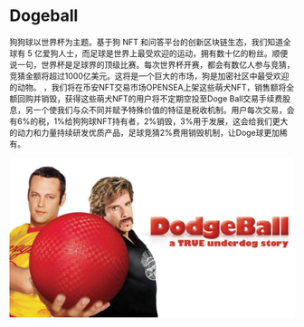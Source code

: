 # Dogeball

狗狗球以世界杯为主题。基于狗 NFT 和问答平台的创新区块链生态，我们知道全球有 5 亿爱狗人士，而足球是世界上最受欢迎的运动，拥有数十亿的粉丝。顺便说一句，世界杯是足球界的顶级比赛。每次世界杯开赛，都会有数亿人参与竞猜，竞猜金额将超过1000亿美元。这将是一个巨大的市场，狗是加密社区中最受欢迎的动物。 ，我们将在币安NFT交易市场OPENSEA上架这些萌犬NFT，销售额将全额回购并销毁，获得这些萌犬NFT的用户将不定期空投至Doge Ball交易手续费股息，另一个使我们与众不同并赋予特殊价值的特征是税收机制。用户每次交易，会有6%的税，1%给狗狗球NFT持有者，2%销毁，3%用于发展，这会给我们更大的动力和力量持续研发优质产品，足球竞猜2%费用销毁机制，让Doge球更加稀有。

![scale](scale.jpg)
